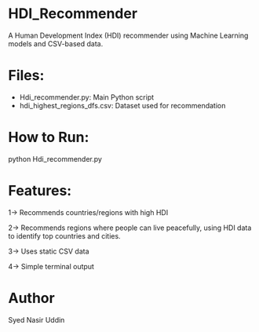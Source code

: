 # HDI_Recommender

A Human Development Index (HDI) recommender using Machine Learning models and CSV-based data.

# Files:
- Hdi_recommender.py: Main Python script
- hdi_highest_regions_dfs.csv: Dataset used for recommendation

# How to Run:
python Hdi_recommender.py

# Features:
1-> Recommends countries/regions with high HDI

2-> Recommends regions where people can live peacefully, using HDI data to identify top countries and cities.

3-> Uses static CSV data

4-> Simple terminal output

# Author
Syed Nasir Uddin
